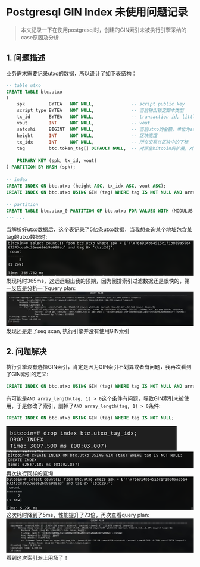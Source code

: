 # Postgresql GIN Index 未使用问题记录

> 本文记录一下在使用postgresql时，创建的GIN索引未被执行引擎采纳的case原因及分析

## 1. 问题描述
业务需求需要记录utxo的数据，所以设计了如下表结构：
```sql
-- table utxo
CREATE TABLE btc.utxo
(
    spk         BYTEA   NOT NULL,              -- script public key
    script_type BYTEA   NOT NULL,              -- 当前输出锁定脚本类型
    tx_id       BYTEA   NOT NULL,              -- transaction id, little-endian
    vout        INT     NOT NULL,              -- vout
    satoshi     BIGINT  NOT NULL,              -- 当前utxo的金额，单位为satoshi
    height      INT     NOT NULL,              -- 区块高度
    tx_idx      INT     NOT NULL,              -- 所在交易在区块中的下标
    tag         btc.token_tag[] DEFAULT NULL,  -- 对原生bitcoin的扩展，对于bitcoin本身，tag为NULL

    PRIMARY KEY (spk, tx_id, vout)
) PARTITION BY HASH (spk);

-- index
CREATE INDEX ON btc.utxo (height ASC, tx_idx ASC, vout ASC);
CREATE INDEX ON btc.utxo USING GIN (tag) WHERE tag IS NOT NULL AND array_length(tag, 1) > 0;

-- partition
CREATE TABLE btc.utxo_0 PARTITION OF btc.utxo FOR VALUES WITH (MODULUS 1000, REMAINDER 0);
--- ...
```

当解析好utxo数据后，这个表记录了5亿条utxo数据，当我想查询某个地址包含某tag的utxo数据时:
![query result](image.png)
发现耗时365ms，这远远超出我的预期，因为倒排索引过滤数据还是很快的，第一反应是分析一下query plan:
![query plan before alter index](img_v3_02e8_5487c773-f04a-4123-84c6-0b58aaa0dbhu.jpg)
发现还是走了seq scan, 执行引擎并没有使用GIN索引

## 2. 问题解决
执行引擎没有选择GIN索引，肯定是因为GIN索引不划算或者有问题，我再次看到了GIN索引的定义:
```sql
CREATE INDEX ON btc.utxo USING GIN (tag) WHERE tag IS NOT NULL AND array_length(tag, 1) > 0;
```
有可能是`AND array_length(tag, 1) > 0`这个条件有问题，导致GIN索引未被使用，于是修改了索引，删掉了`AND array_length(tag, 1) > 0`条件:
```sql
CREATE INDEX ON btc.utxo USING GIN (tag) WHERE tag IS NOT NULL;
```
![drop index](image-1.png)
![recreate index](image-2.png)
再次执行同样的查询
![query after alter index](image-3.png)
这次耗时降到了5ms，性能提升了73倍，再次查看query plan:
![query plan after alter index](img_v3_02e8_2cc4749f-162d-4aee-b4fb-1750bc5ecehu-1.jpg)
看到这次索引派上用场了！